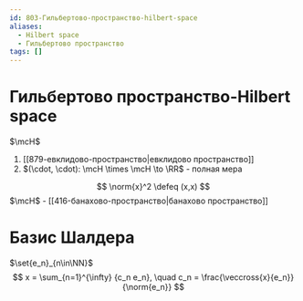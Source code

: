 ```yaml
---
id: 803-Гильбертово-пространство-hilbert-space
aliases:
  - Hilbert space
  - Гильбертово пространство
tags: []
---
```


# Гильбертово пространство-Hilbert space
$\mcH$
1. [[879-евклидово-пространство|евклидово пространство]]
2. $(\cdot, \cdot): \mcH \times \mcH \to \RR$ - полная мера 

$$
\norm{x}^2 \defeq (x,x)
$$
$\mcH$ - [[416-банахово-пространство|банахово пространство]]

# Базис Шалдера
$\set{e_n}_{n\in\NN}$
$$
x = \sum_{n=1}^{\infty} {c_n e_n}, \quad c_n = \frac{\veccross{x}{e_n}}{\norm{e_n}}
$$
